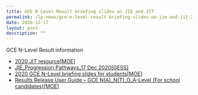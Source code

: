 ```yaml
---
title: GCE N Level Result briefing slides on JIE and JIT
permalink: /lp-news/gce-n-level-result-briefing-slides-on-jie-and-jit-2/
date: 2020-12-17
layout: post
description: ""
---
```

GCE N-Level Result information

*   [2020 JIT resource\[MOE\]](/files/2020-JIT-resourceMOE.pdf)
*   [JIE\_Progression Pathways\_17 Dec 2020\[GESS\]](/files/JIE_Progression-Pathways_17-Dec-2020GESS.pdf)
*   [2020 GCE N-Level briefing slides for students\[MOE\]](/files/2020-GCE-N-Level-briefing-slides-for-studentsMOE.pdf)
*   [Results Release User Guide – GCE N(A)\_N(T)\_O\_A-Level (For school candidates)\[MOE\]](/files/Results-Release-User-Guide-GCE-NA_NT_O_A-Level-For-school-candidatesMOE.pdf)